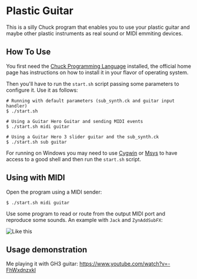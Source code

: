 Plastic Guitar
===============

This is a silly Chuck program that enables you to use your plastic guitar and maybe other plastic instruments as real sound or MIDI emmiting devices.

## How To Use

You first need the [Chuck Programming Language](http://chuck.cs.princeton.edu) installed, the official home page has instructions on how to install it in your flavor of operating system.

Then you'll have to run the `start.sh` script passing some parameters to configure it. Use it as follows:

    # Running with default parameters (sub_synth.ck and guitar input handler)
    $ ./start.sh

    # Using a Guitar Hero Guitar and sending MIDI events
    $ ./start.sh midi guitar

    # Using a Guitar Hero 3 slider guitar and the sub_synth.ck
    $ ./start.sh sub guitar

For running on Windows you may need to use [Cygwin](http://www.cygwin.com/) or [Msys](http://www.mingw.org/wiki/MSYS) to have access to a good shell and then run the `start.sh` script.

## Using with MIDI

Open the program using a MIDI sender:

    $ ./start.sh midi guitar

Use some program to read or route from the output MIDI port and reproduce some sounds. An example with `Jack` and `ZynAddSubFX`:

![Like this](https://raw.github.com/lfzawacki/plastic-guitar/master/assets/example.png)

## Usage demonstration

Me playing it with GH3 guitar: <https://www.youtube.com/watch?v=-FhWxdnzxkI>
